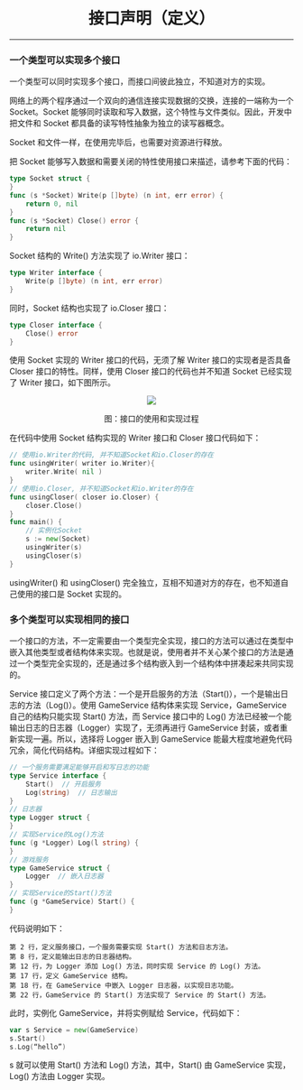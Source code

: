 <center><h1>接口声明（定义）</h1></center>

---

### 一个类型可以实现多个接口

一个类型可以同时实现多个接口，而接口间彼此独立，不知道对方的实现。

网络上的两个程序通过一个双向的通信连接实现数据的交换，连接的一端称为一个 Socket。Socket 能够同时读取和写入数据，这个特性与文件类似。因此，开发中把文件和 Socket 都具备的读写特性抽象为独立的读写器概念。

Socket 和文件一样，在使用完毕后，也需要对资源进行释放。

把 Socket 能够写入数据和需要关闭的特性使用接口来描述，请参考下面的代码：

```go
type Socket struct {
}
func (s *Socket) Write(p []byte) (n int, err error) {
    return 0, nil
}
func (s *Socket) Close() error {
    return nil
}
```

Socket 结构的 Write() 方法实现了 io.Writer 接口：

```go
type Writer interface {
    Write(p []byte) (n int, err error)
}
```

同时，Socket 结构也实现了 io.Closer 接口：

```go
type Closer interface {
    Close() error
}
```

使用 Socket 实现的 Writer 接口的代码，无须了解 Writer 接口的实现者是否具备 Closer 接口的特性。同样，使用 Closer 接口的代码也并不知道 Socket 已经实现了 Writer 接口，如下图所示。

<div align=center> 
    <img src="img/6-接口/03-类型与接口的关系/接口的使用和实现过程.jpg"/> 
    <p>图：接口的使用和实现过程</p>
</div>

在代码中使用 Socket 结构实现的 Writer 接口和 Closer 接口代码如下：

```go
// 使用io.Writer的代码, 并不知道Socket和io.Closer的存在
func usingWriter( writer io.Writer){
    writer.Write( nil )
}
// 使用io.Closer, 并不知道Socket和io.Writer的存在
func usingCloser( closer io.Closer) {
    closer.Close()
}
func main() {
    // 实例化Socket
    s := new(Socket)
    usingWriter(s)
    usingCloser(s)
}
```

usingWriter() 和 usingCloser() 完全独立，互相不知道对方的存在，也不知道自己使用的接口是 Socket 实现的。

### 多个类型可以实现相同的接口

一个接口的方法，不一定需要由一个类型完全实现，接口的方法可以通过在类型中嵌入其他类型或者结构体来实现。也就是说，使用者并不关心某个接口的方法是通过一个类型完全实现的，还是通过多个结构嵌入到一个结构体中拼凑起来共同实现的。

Service 接口定义了两个方法：一个是开启服务的方法（Start()），一个是输出日志的方法（Log()）。使用 GameService 结构体来实现 Service，GameService 自己的结构只能实现 Start() 方法，而 Service 接口中的 Log() 方法已经被一个能输出日志的日志器（Logger）实现了，无须再进行 GameService 封装，或者重新实现一遍。所以，选择将 Logger 嵌入到 GameService 能最大程度地避免代码冗余，简化代码结构。详细实现过程如下：

```go
// 一个服务需要满足能够开启和写日志的功能
type Service interface {
    Start()  // 开启服务
    Log(string)  // 日志输出
}
// 日志器
type Logger struct {
}
// 实现Service的Log()方法
func (g *Logger) Log(l string) {
}
// 游戏服务
type GameService struct {
    Logger  // 嵌入日志器
}
// 实现Service的Start()方法
func (g *GameService) Start() {
}
```

代码说明如下：

```
第 2 行，定义服务接口，一个服务需要实现 Start() 方法和日志方法。
第 8 行，定义能输出日志的日志器结构。
第 12 行，为 Logger 添加 Log() 方法，同时实现 Service 的 Log() 方法。
第 17 行，定义 GameService 结构。
第 18 行，在 GameService 中嵌入 Logger 日志器，以实现日志功能。
第 22 行，GameService 的 Start() 方法实现了 Service 的 Start() 方法。
```

此时，实例化 GameService，并将实例赋给 Service，代码如下：

```go
var s Service = new(GameService)
s.Start()
s.Log(“hello”)
```

s 就可以使用 Start() 方法和 Log() 方法，其中，Start() 由 GameService 实现，Log() 方法由 Logger 实现。
